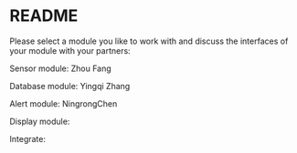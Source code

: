 # README

Please select a module you like to work with and discuss the interfaces of your module with your partners:

Sensor module: Zhou Fang

Database module: Yingqi Zhang

Alert module: NingrongChen

Display module:

Integrate:

